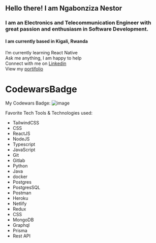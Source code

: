## Hello there! I am **Ngabonziza Nestor**

### I am an Electronics and Telecommunication Engineer with great passion and enthusiasm in  Software Development.<br> 
#### I am currently based in Kigali, Rwanda <br>

  I’m currently learning React Native <br>
  Ask me anything, I am happy to help <br>
  Connect with me on [Linkedin](https://www.linkedin.com/in/nestor-ngabonziza-5a6767155/) <br>
  View my [portifolio](https://portifolio-nnesta.vercel.app/)<br>
  # CodewarsBadge
My Codewars Badge:
![image](([https://www.codewars.com/users/Ngabonziza/badges/large]))

Favorite Tech Tools & Technologies used:
- TailwindCSS
- CSS
- ReactJS
- NodeJS
- Typescript
- JavaScript
- Git
- Gitlab
- Python
- Java
- docker
- Postgres
- PostgresSQL
- Postman
- Heroku
- Netlify
- Redux
- CSS
- MongoDB
- Graphql
- Prisma
- Rest API

